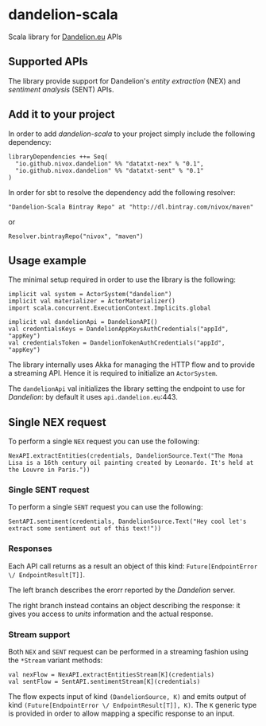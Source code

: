# dandelion-scala

Scala library for [Dandelion.eu](http://dandelion.eu) APIs

## Supported APIs

The library provide support for Dandelion's _entity extraction_ (NEX) and _sentiment analysis_ (SENT) APIs.

## Add it to your project

In order to add *dandelion-scala* to your project simply include the following dependency:

```
libraryDependencies ++= Seq(
  "io.github.nivox.dandelion" %% "datatxt-nex" % "0.1",
  "io.github.nivox.dandelion" %% "datatxt-sent" % "0.1"
)
```

In order for sbt to resolve the dependency add the following resolver:

```"Dandelion-Scala Bintray Repo" at "http://dl.bintray.com/nivox/maven"```

or

```Resolver.bintrayRepo("nivox", "maven")```

## Usage example

The minimal setup required in order to use the library is the following:

```
implicit val system = ActorSystem("dandelion")
implicit val materializer = ActorMaterializer()
import scala.concurrent.ExecutionContext.Implicits.global

implicit val dandelionApi = DandelionAPI()
val credentialsKeys = DandelionAppKeysAuthCredentials("appId", "appKey")
val credentialsToken = DandelionTokenAuthCredentials("appId", "appKey")
```

The library internally uses Akka for managing the HTTP flow and to provide a streaming API. Hence it is required to initialize an `ActorSystem`.

The `dandelionApi` val initializes the library setting the endpoint to use for _Dandelion_: by default it uses `api.dandelion.eu`:443.

## Single NEX request

To perform a single `NEX` request you can use the following:

```
NexAPI.extractEntities(credentials, DandelionSource.Text("The Mona Lisa is a 16th century oil painting created by Leonardo. It's held at the Louvre in Paris."))
```

### Single SENT request

To perform a single `SENT` request you can use the following:

```
SentAPI.sentiment(credentials, DandelionSource.Text("Hey cool let's extract some sentiment out of this text!"))
```

### Responses

Each API call returns as a result an object of this kind: `Future[EndpointError \/ EndpointResult[T]]`.

The left branch describes the erorr reported by the _Dandelion_ server.

The right branch instead contains an object describing the response: it gives you access to _units_ information and the actual response.

### Stream support

Both `NEX` and `SENT` request can be performed in a streaming fashion using the `*Stream` variant methods:

```
val nexFlow = NexAPI.extractEntitiesStream[K](credentials)
val sentFlow = SentAPI.sentimentStream[K](credentials)
```

The flow expects input of kind `(DandelionSource, K)` and emits output of kind `(Future[EndpointError \/ EndpointResult[T]], K)`. The `K` generic type is provided in order to allow mapping a specific response to an input.
